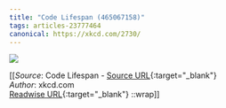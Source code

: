 ```yaml
---
title: "Code Lifespan (465067158)"
tags: articles-23777464
canonical: https://xkcd.com/2730/
---
```


![](https://imgs.xkcd.com/comics/code_lifespan_2x.png)


[[_Source_: Code Lifespan - [Source URL](https://xkcd.com/2730/){:target="_blank"}<br>
_Author_: xkcd.com<br>
[Readwise URL](https://readwise.io/open/465067158){:target="_blank"}
::wrap]]